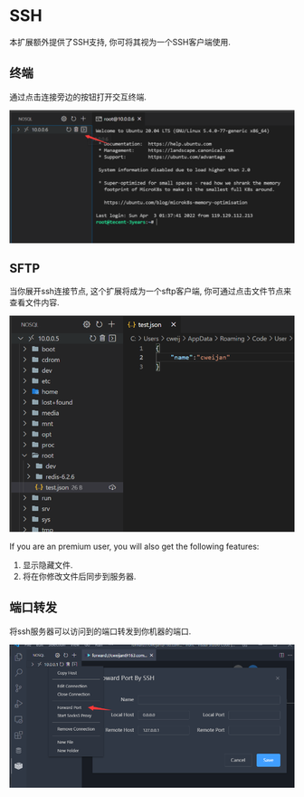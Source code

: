 # SSH

本扩展额外提供了SSH支持, 你可将其视为一个SSH客户端使用.

## 终端

通过点击连接旁边的按钮打开交互终端.

![img](../image/ssh/1648921120107.png)

## SFTP

当你展开ssh连接节点, 这个扩展将成为一个sftp客户端, 你可通过点击文件节点来查看文件内容.

![img](../image/ssh/1648921326091.png)

If you are an premium user, you will also get the following features:

1. 显示隐藏文件.
2. 将在你修改文件后同步到服务器.

## 端口转发

将ssh服务器可以访问到的端口转发到你机器的端口.

![](../image/ssh/1646808779136.png)
